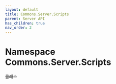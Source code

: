 ```yaml
---
layout: default
title: Commons.Server.Scripts
parent: Server API
has_children: true
nav_order: 2
---
```


# Namespace Commons.Server.Scripts

클래스
 
